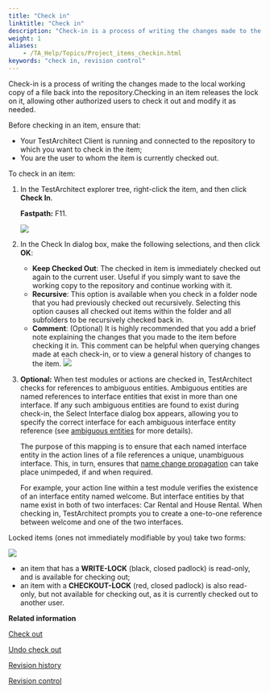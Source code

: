 ```yaml
--- 
title: "Check in"
linktitle: "Check in"
description: "Check-in is a process of writing the changes made to the local working copy of a file back into the repository."
weight: 1
aliases: 
    - /TA_Help/Topics/Project_items_checkin.html
keywords: "check in, revision control"
---
```


Check-in is a process of writing the changes made to the local working copy of a file back into the repository.Checking in an item releases the lock on it, allowing other authorized users to check it out and modify it as needed.

Before checking in an item, ensure that:

-   Your TestArchitect Client is running and connected to the repository to which you want to check in the item;
-   You are the user to whom the item is currently checked out.

To check in an item:

1.  In the TestArchitect explorer tree, right-click the item, and then click **Check In**.

    **Fastpath:** F11.

    ![](/images/TA_Help/Images/ug_checkinmenu.png)

2.  In the Check In dialog box, make the following selections, and then click **OK**:

    -   **Keep Checked Out**: The checked in item is immediately checked out again to the current user. Useful if you simply want to save the working copy to the repository and continue working with it.
    -   **Recursive**: This option is available when you check in a folder node that you had previously checked out recursively. Selecting this option causes all checked out items within the folder and all subfolders to be recursively checked back in.
    -   **Comment**: \(Optional\) It is highly recommended that you add a brief note explaining the changes that you made to the item before checking it in. This comment can be helpful when querying changes made at each check-in, or to view a general history of changes to the item.
    ![](/images/TA_Help/Images/ug_checkin_dialog_box.png)

3.  **Optional:** When test modules or actions are checked in, TestArchitect checks for references to ambiguous entities. Ambiguous entities are named references to interface entities that exist in more than one interface. If any such ambiguous entities are found to exist during check-in, the Select Interface dialog box appears, allowing you to specify the correct interface for each ambiguous interface entity reference \(see [ambiguous entities](/administration-guide/repository-server-management/upgrading-the-repository-database-for-name-change-propagation/ambiguous-entities) for more details\).

    The purpose of this mapping is to ensure that each named interface entity in the action lines of a file references a unique, unambiguous interface. This, in turn, ensures that [name change propagation](/user-guide/projects-and-project-items/project-items/name-change-propagation) can take place unimpeded, if and when required.

    For example, your action line within a test module verifies the existence of an interface entity named welcome. But interface entities by that name exist in both of two interfaces: Car Rental and House Rental. When checking in, TestArchitect prompts you to create a one-to-one reference between welcome and one of the two interfaces.


Locked items \(ones not immediately modifiable by you\) take two forms:

![](/images/TA_Help/Images/checked_in_items.png)

-   an item that has a **WRITE-LOCK** \(black, closed padlock\) is read-only, and is available for checking out;
-   an item with a **CHECKOUT-LOCK** \(red, closed padlock\) is also read-only, but not available for checking out, as it is currently checked out to another user.



**Related information**  


[Check out](/user-guide/projects-and-project-items/project-items/revision-control/check-out)

[Undo check out](/user-guide/projects-and-project-items/project-items/revision-control/undo-check-out)

[Revision history](/user-guide/projects-and-project-items/project-items/revision-control/revision-history/)

[Revision control](/user-guide/projects-and-project-items/project-items/revision-control/)

